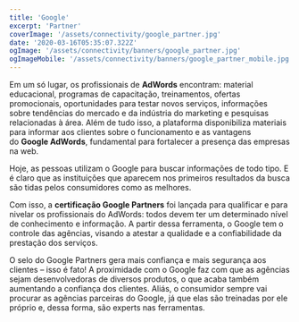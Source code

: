 ```yaml
---
title: 'Google'
excerpt: 'Partner'
coverImage: '/assets/connectivity/google_partner.jpg'
date: '2020-03-16T05:35:07.322Z'
ogImage: '/assets/connectivity/banners/google_partner.jpg'
ogImageMobile: '/assets/connectivity/banners/google_partner_mobile.jpg'
---
```


Em um só lugar, os profissionais de **AdWords** encontram: material educacional, programas de capacitação, treinamentos, ofertas promocionais, oportunidades para testar novos serviços, informações sobre tendências do mercado e da indústria do marketing e pesquisas relacionadas à área. Além de tudo isso, a plataforma disponibiliza materiais para informar aos clientes sobre o funcionamento e as vantagens do **Google AdWords**, fundamental para fortalecer a presença das empresas na web.

Hoje, as pessoas utilizam o Google para buscar informações de todo tipo. E é claro que as instituições que aparecem nos primeiros resultados da busca são tidas pelos consumidores como as melhores.

Com isso, a **certificação Google Partners** foi lançada para qualificar e para nivelar os profissionais do AdWords: todos devem ter um determinado nível de conhecimento e informação. A partir dessa ferramenta, o Google tem o controle das agências, visando a atestar a qualidade e a confiabilidade da prestação dos serviços.

O selo do Google Partners gera mais confiança e mais segurança aos clientes – isso é fato! A proximidade com o Google faz com que as agências sejam desenvolvedoras de diversos produtos, o que acaba também aumentando a confiança dos clientes. Aliás, o consumidor sempre vai procurar as agências parceiras do Google, já que elas são treinadas por ele próprio e, dessa forma, são experts nas ferramentas.